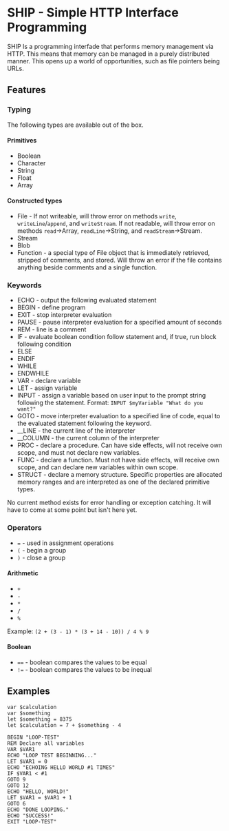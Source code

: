 # SHIP - Simple HTTP Interface Programming

SHIP Is a programming interfade that performs memory management via HTTP. This means that memory can be managed in a purely distributed manner. This opens up a world of opportunities, such as file pointers being URLs.

## Features

### Typing

The following types are available out of the box.

#### Primitives

- Boolean
- Character
- String
- Float
- Array

#### Constructed types

- File - If not writeable, will throw error on methods `write`, `writeLine`/`append`, and `writeStream`. If not readable, will throw error on methods `read`->Array, `readLine`->String, and `readStream`->Stream.
- Stream
- Blob
- Function - a special type of File object that is immediately retrieved, stripped of comments, and stored. Will throw an error if the file contains anything beside comments and a single function.

### Keywords

- ECHO - output the following evaluated statement
- BEGIN - define program 
- EXIT - stop interpreter evaluation
- PAUSE - pause interpreter evaluation for a specified amount of seconds
- REM - line is a comment
- IF - evaluate boolean condition follow statement and, if true, run block following condition
- ELSE
- ENDIF
- WHILE
- ENDWHILE
- VAR - declare variable
- LET - assign variable
- INPUT - assign a variable based on user input to the prompt string following the statement. Format: `INPUT $myVariable "What do you want?"`
- GOTO - move interpreter evaluation to a specified line of code, equal to the evaluated statement following the keyword.
- __LINE - the current line of the interpreter
- __COLUMN - the current column of the interpreter
- PROC - declare a procedure. Can have side effects, will not receive own scope, and must not declare new variables.
- FUNC - declare a function. Must not have side effects, will receive own scope, and can declare new variables within own scope.
- STRUCT - declare a memory structure. Specific properties are allocated memory ranges and are interpreted as one of the declared primitive types.

No current method exists for error handling or exception catching. It will have to come at some point but isn't here yet.

### Operators

- `=` - used in assignment operations
- `(` - begin a group
- `)` - close a group

#### Arithmetic

- `+`
- `-`
- `*`
- `/`
- `%`

Example: `(2 + (3 - 1) * (3 + 14 - 10)) / 4 % 9`

#### Boolean

- `==` - boolean compares the values to be equal
- `!=` - boolean compares the values to be inequal

## Examples

```
var $calculation
var $something
let $something = 8375
let $calculation = 7 + $something - 4
```

```
BEGIN "LOOP-TEST"
REM Declare all variables
VAR $VAR1
ECHO "LOOP TEST BEGINNING..."
LET $VAR1 = 0
ECHO "ECHOING HELLO WORLD #1 TIMES"
IF $VAR1 < #1
GOTO 9
GOTO 12
ECHO "HELLO, WORLD!"
LET $VAR1 = $VAR1 + 1
GOTO 6
ECHO "DONE LOOPING."
ECHO "SUCCESS!"
EXIT "LOOP-TEST"
```